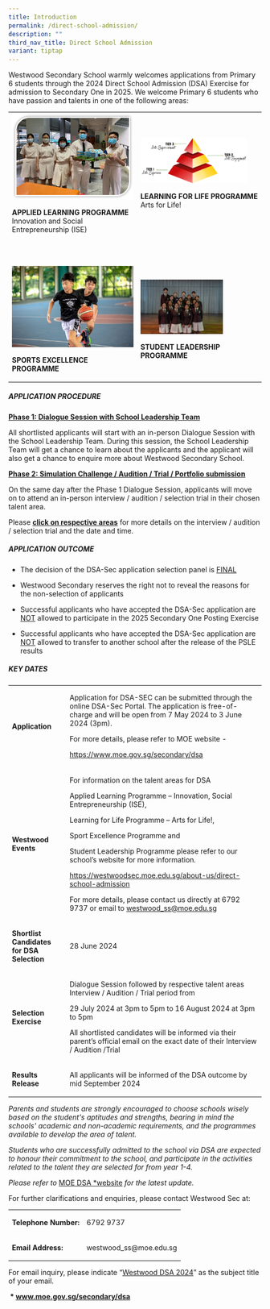 ```yaml
---
title: Introduction
permalink: /direct-school-admission/
description: ""
third_nav_title: Direct School Admission
variant: tiptap
---
```

<p>Westwood Secondary School warmly welcomes applications from Primary 6
students through the 2024 Direct School Admission (DSA) Exercise for admission
to Secondary One in 2025. We welcome Primary 6 students who have passion
and talents in one of the following areas:</p>
<table style="minWidth: 50px">
<colgroup>
<col>
<col>
</colgroup>
<tbody>
<tr>
<td rowspan="1" colspan="1">
<div class="isomer-image-wrapper">
<img style="width=80%" height="auto" width="100%" src="/images/ALP2.jpeg">
</div>
<p><strong>APPLIED LEARNING PROGRAMME</strong> 
<br>Innovation and Social Entrepreneurship (ISE)
<br>
</p>
</td>
<td rowspan="1" colspan="1">
<div class="isomer-image-wrapper">
<img style="width:90%" height="auto" width="100%" src="/images/LLP1.png">
</div>
<p><strong>LEARNING FOR LIFE PROGRAMME</strong> 
<br>Arts for Life!</p>
</td>
</tr>
<tr>
<td rowspan="1" colspan="1">
<p>
<br>
</p>
<div class="isomer-image-wrapper">
<img style="width=80%" height="auto" width="100%" src="/images/dsa%20sep.jpg">
</div>
<p><strong>SPORTS EXCELLENCE PROGRAMME</strong> 
<br>
</p>
</td>
<td rowspan="1" colspan="1">
<p>
<br>
</p>
<div class="isomer-image-wrapper">
<img style="width:70%" height="auto" width="100%" src="/images/dsaslb.png">
</div>
<p><strong>STUDENT LEADERSHIP PROGRAMME</strong>
</p>
</td>
</tr>
</tbody>
</table>
<h5>APPLICATION PROCEDURE</h5>
<p><strong><u>Phase 1: Dialogue Session with School Leadership Team</u></strong>
</p>
<p>All shortlisted applicants will start with an in-person Dialogue Session
with the School Leadership Team. During this session, the School Leadership
Team will get a chance to learn about the applicants and the applicant
will also get a chance to enquire more about Westwood Secondary School.</p>
<p><strong><u>Phase 2: Simulation Challenge / Audition / Trial / Portfolio submission</u></strong>
</p>
<p>On the same day after the Phase 1 Dialogue Session, applicants will move
on to attend an in-person interview / audition / selection trial in their
chosen talent area.</p>
<p>Please <strong><u>click on respective areas</u></strong> for more details
on the interview / audition / selection trial and the date and time.</p>
<p></p>
<h5>APPLICATION OUTCOME</h5>
<ul>
<li>
<p>The decision of the DSA-Sec application selection panel is <u>FINAL</u>
</p>
</li>
<li>
<p>Westwood Secondary reserves the right not to reveal the reasons for the
non-selection of applicants</p>
</li>
<li>
<p>Successful applicants who have accepted the DSA-Sec application are <u>NOT</u> allowed
to participate in the 2025 Secondary One Posting Exercise</p>
</li>
<li>
<p>Successful applicants who have accepted the DSA-Sec application are <u>NOT</u> allowed
to transfer to another school after the release of the PSLE results</p>
</li>
</ul>
<p></p>
<h5>KEY DATES</h5>
<table style="minWidth: 50px">
<colgroup>
<col>
<col>
</colgroup>
<tbody>
<tr>
<td rowspan="1" colspan="1">
<p><strong>Application</strong>
</p>
</td>
<td rowspan="1" colspan="1">
<p>Application for DSA-SEC can be submitted through the online DSA-Sec Portal.
The application is free-of-charge and will be open from 7 May 2024 to 3
June 2024 (3pm).</p>
<p></p>
<p>For more details, please refer to MOE website -</p>
<p><a href="https://www.moe.gov.sg/secondary/dsa" rel="noopener noreferrer nofollow" target="_blank">https://www.moe.gov.sg/secondary/dsa</a>
</p>
</td>
</tr>
<tr>
<td rowspan="1" colspan="1">
<p><strong>Westwood Events</strong>
</p>
</td>
<td rowspan="1" colspan="1">
<p>For information on the talent areas for DSA&nbsp;</p>
<p>Applied Learning Programme – Innovation, Social Entrepreneurship (ISE),</p>
<p>Learning for Life Programme – Arts for Life!,&nbsp;</p>
<p>Sport Excellence Programme and&nbsp;</p>
<p>Student Leadership Programme please refer to our school’s website for
more information.</p>
<p><a href="https://westwoodsec.moe.edu.sg/about-us/direct-school-admission" rel="noopener noreferrer nofollow" target="_blank">https://westwoodsec.moe.edu.sg/about-us/direct-school-admission</a>
</p>
<p>For more details, please contact us directly at 6792 9737 or email to
<a href="mailto:westwood_ss@moe.edu.sg" rel="noopener noreferrer nofollow" target="_blank">westwood_ss@moe.edu.sg</a>
</p>
<p></p>
</td>
</tr>
<tr>
<td rowspan="1" colspan="1">
<p><strong>Shortlist Candidates for DSA Selection</strong>
</p>
</td>
<td rowspan="1" colspan="1">
<p>28 June 2024</p>
</td>
</tr>
<tr>
<td rowspan="1" colspan="1">
<p><strong>Selection Exercise</strong>
</p>
</td>
<td rowspan="1" colspan="1">
<p>Dialogue Session followed by respective talent areas Interview / Audition
/ Trial period from</p>
<p>29 July 2024 at 3pm to 5pm to 16 August 2024 at 3pm to 5pm</p>
<p>All shortlisted candidates will be informed via their parent’s official
email on the exact date of their Interview / Audition /Trial</p>
</td>
</tr>
<tr>
<td rowspan="1" colspan="1">
<p><strong>Results Release</strong>
</p>
</td>
<td rowspan="1" colspan="1">
<p>All applicants will be informed of the DSA outcome by mid September 2024</p>
</td>
</tr>
</tbody>
</table>
<p><em>Parents and students are strongly encouraged to choose schools wisely based on the student's aptitudes and strengths, bearing in mind the schools' academic and non-academic requirements, and the programmes available to develop the area of talent.</em>
</p>
<p><em>Students who are successfully admitted to the school via DSA are expected to honour their commitment to the school, and participate in the activities related to the talent they are selected for from year 1-4.</em>
</p>
<p><em>Please refer to </em><a href="https://www.moe.gov.sg/secondary/dsa" rel="noopener noreferrer nofollow" target="_blank">MOE DSA *website</a><em> for the latest update.</em>
</p>
<p>For further clarifications and enquiries, please contact Westwood Sec
at:</p>
<table style="minWidth: 50px">
<colgroup>
<col>
<col>
</colgroup>
<tbody>
<tr>
<td rowspan="1" colspan="1">
<p><strong>Telephone Number:</strong>
</p>
</td>
<td rowspan="1" colspan="1">
<p>6792 9737</p>
</td>
</tr>
<tr>
<td rowspan="1" colspan="1">
<p><strong>Email Address:&nbsp; &nbsp;</strong>
</p>
</td>
<td rowspan="1" colspan="1">
<p>westwood_ss@moe.edu.sg</p>
</td>
</tr>
</tbody>
</table>
<p>For email inquiry, please indicate “<u>Westwood DSA 2024</u>” as the subject
title of your email.</p>
<p><strong>&nbsp;* <a href="http://www.moe.gov.sg/secondary/dsa" rel="noopener noreferrer nofollow" target="_blank">www.moe.gov.sg/secondary/dsa</a></strong>
</p>
<p>
<br>
</p>
<p></p>